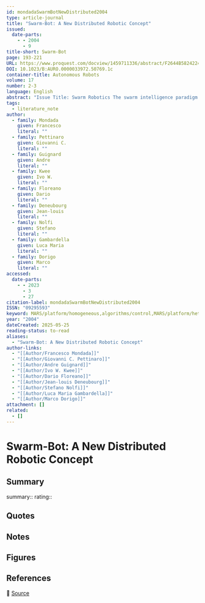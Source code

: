 ```yaml
---
id: mondadaSwarmBotNewDistributed2004
type: article-journal
title: "Swarm-Bot: A New Distributed Robotic Concept"
issued:
  date-parts:
    - - 2004
      - 9
title-short: Swarm-Bot
page: 193-221
URL: https://www.proquest.com/docview/1459711336/abstract/F2644B5824224609PQ/1
DOI: 10.1023/B:AURO.0000033972.50769.1c
container-title: Autonomous Robots
volume: 17
number: 2-3
language: English
abstract: "Issue Title: Swarm Robotics The swarm intelligence paradigm has proven to have very interesting properties such as robustness, flexibility and ability to solve complex problems exploiting parallelism and self-organization. Several robotics implementations of this paradigm confirm that these properties can be exploited for the control of a population of physically independent mobile robots. The work presented here introduces a new robotic concept called swarm-bot in which the collective interaction exploited by the swarm intelligence mechanism goes beyond the control layer and is extended to the physical level. This implies the addition of new mechanical functionalities on the single robot, together with new electronics and software to manage it. These new functionalities, even if not directly related to mobility and navigation, allow to address complex mobile robotics problems, such as extreme all-terrain exploration. The work shows also how this new concept is investigated using a simulation tool (swarmbot3d) specifically developed for quickly designing and evaluating new control algorithms. Experimental work shows how the simulated detailed representation of one s-bot has been calibrated to match the behaviour of the real robot.[PUBLICATION ABSTRACT]"
tags:
  - literature_note
author:
  - family: Mondada
    given: Francesco
    literal: ""
  - family: Pettinaro
    given: Giovanni C.
    literal: ""
  - family: Guignard
    given: Andre
    literal: ""
  - family: Kwee
    given: Ivo W.
    literal: ""
  - family: Floreano
    given: Dario
    literal: ""
  - family: Deneubourg
    given: Jean-louis
    literal: ""
  - family: Nolfi
    given: Stefano
    literal: ""
  - family: Gambardella
    given: Luca Maria
    literal: ""
  - family: Dorigo
    given: Marco
    literal: ""
accessed:
  date-parts:
    - - 2023
      - 3
      - 27
citation-label: mondadaSwarmBotNewDistributed2004
ISSN: "09295593"
keyword: MARS/platform/homogeneous,algorithms/control,MARS/platform/heterogeneous,MARS/platform/notable
year: "2004"
dateCreated: 2025-05-25
reading-status: to-read
aliases:
  - "Swarm-Bot: A New Distributed Robotic Concept"
author-links:
  - "[[Author/Francesco Mondada]]"
  - "[[Author/Giovanni C. Pettinaro]]"
  - "[[Author/Andre Guignard]]"
  - "[[Author/Ivo W. Kwee]]"
  - "[[Author/Dario Floreano]]"
  - "[[Author/Jean-louis Deneubourg]]"
  - "[[Author/Stefano Nolfi]]"
  - "[[Author/Luca Maria Gambardella]]"
  - "[[Author/Marco Dorigo]]"
attachment: []
related:
  - []
---
```


# Swarm-Bot: A New Distributed Robotic Concept

## Summary
summary::
rating::

## Quotes

## Notes

## Figures

## References

🔗 [Source](https://www.proquest.com/docview/1459711336/abstract/F2644B5824224609PQ/1)

